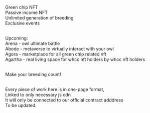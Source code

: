 Green chip NFT<br>
Passive income NFT<br>
Unlimited generation of breeding<br>
Exclusive events<br><br>

Upcoming:<br>
Arena - owl ultimate battle<br>
Abode - metaverse to virtually interact with your owl<br>
Agora - marketplace for all green chip related nft<br>
Agartha - real living space for whcc nft holders by whcc nft holders<br><br>

Make your breeding count!<br><br>

Every piece of work here is in one-page format,<br>
Linked to only necessary js cdn<br>
It will only be connected to our official contract adddress<br>
To be updated.